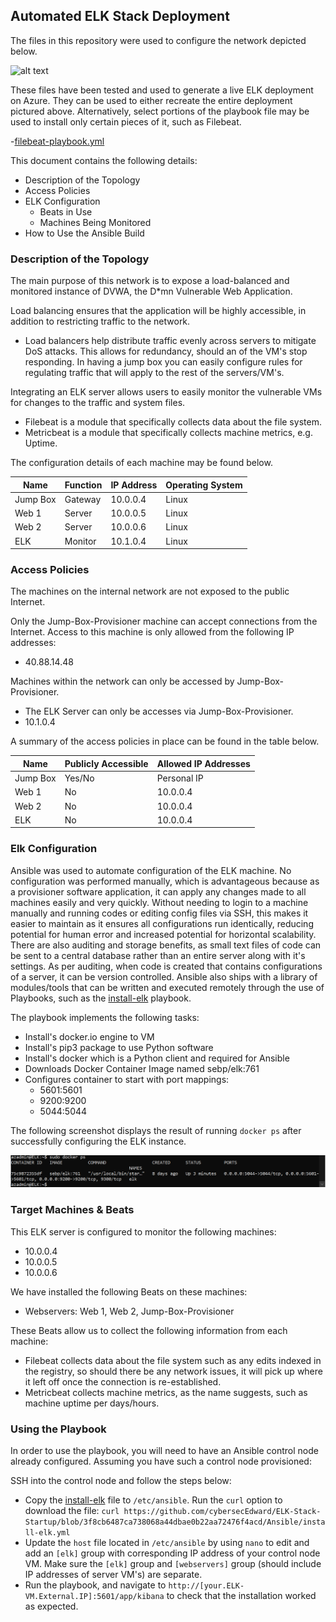 ## Automated ELK Stack Deployment

The files in this repository were used to configure the network depicted below.

![alt text](https://github.com/cybersecEdward/ELK-Stack-Startup/blob/main/Diagrams/ELK-Stack%20Diagram.png "ELK-Stack Diagram")

These files have been tested and used to generate a live ELK deployment on Azure. They can be used to either recreate the entire deployment pictured above. Alternatively, select portions of the playbook file may be used to install only certain pieces of it, such as Filebeat.

  -[filebeat-playbook.yml](Ansible/filebeat-playbook.yml)

This document contains the following details:
- Description of the Topology
- Access Policies
- ELK Configuration
  - Beats in Use
  - Machines Being Monitored
- How to Use the Ansible Build


### Description of the Topology

The main purpose of this network is to expose a load-balanced and monitored instance of DVWA, the D*mn Vulnerable Web Application.

Load balancing ensures that the application will be highly accessible, in addition to restricting traffic to the network.
- Load balancers help distribute traffic evenly across servers to mitigate DoS attacks. This allows for redundancy, should an of the VM's stop responding. In having a jump box you can easily configure rules for regulating traffic that will apply to the rest of the servers/VM's.

Integrating an ELK server allows users to easily monitor the vulnerable VMs for changes to the traffic and system files.
- Filebeat is a module that specifically collects data about the file system. 
- Metricbeat is a module that specifically collects machine metrics, e.g. Uptime.

The configuration details of each machine may be found below.

| Name     | Function | IP Address | Operating System |
|----------|----------|------------|------------------|
| Jump Box | Gateway  | 10.0.0.4   | Linux            |
| Web 1    | Server   | 10.0.0.5   | Linux            |
| Web 2    | Server   | 10.0.0.6   | Linux            |
| ELK      | Monitor  | 10.1.0.4   | Linux            |

### Access Policies

The machines on the internal network are not exposed to the public Internet. 

Only the Jump-Box-Provisioner machine can accept connections from the Internet. Access to this machine is only allowed from the following IP addresses:
- 40.88.14.48

Machines within the network can only be accessed by Jump-Box-Provisioner.
- The ELK Server can only be accesses via Jump-Box-Provisioner. 
- 10.1.0.4

A summary of the access policies in place can be found in the table below.

| Name     | Publicly Accessible | Allowed IP Addresses |
|----------|---------------------|----------------------|
| Jump Box | Yes/No              | Personal IP          |
| Web 1    | No                  | 10.0.0.4             |
| Web 2    | No                  | 10.0.0.4             |
| ELK      | No                  | 10.0.0.4             |

### Elk Configuration

Ansible was used to automate configuration of the ELK machine. No configuration was performed manually, which is advantageous because as a provisioner software application, it can apply any changes made to all machines easily and very quickly. Without needing to login to a machine manually and running codes or editing config files via SSH, this makes it easier to maintain as it ensures all configurations run identically, reducing potential for human error and increased potential for horizontal scalability. There are also auditing and storage benefits, as small text files of code can be sent to a central database rather than an entire server along with it's settings. As per auditing, when code is created that contains configurations of a server, it can be version controlled. Ansible also ships with a library of modules/tools that can be written and executed remotely through the use of Playbooks, such as the [install-elk](Ansible/install-elk.yml) playbook.

The playbook implements the following tasks:
- Install's docker.io engine to VM
- Install's pip3 package to use Python software
- Install's docker which is a Python client and required for Ansible 
- Downloads Docker Container Image named sebp/elk:761
- Configures container to start with port mappings: 
  - 5601:5601
  - 9200:9200
  - 5044:5044     

The following screenshot displays the result of running `docker ps` after successfully configuring the ELK instance.

![sebp/elk:761](Images/sebpelk761.PNG)

### Target Machines & Beats
This ELK server is configured to monitor the following machines:
- 10.0.0.4
- 10.0.0.5
- 10.0.0.6

We have installed the following Beats on these machines:
- Webservers: Web 1, Web 2, Jump-Box-Provisioner

These Beats allow us to collect the following information from each machine:
- Filebeat collects data about the file system such as any edits indexed in the registry, so should there be any network issues, it will pick up where it left off once the connection is re-established. 
- Metricbeat collects machine metrics, as the name suggests, such as machine uptime per days/hours.


### Using the Playbook
In order to use the playbook, you will need to have an Ansible control node already configured. Assuming you have such a control node provisioned: 

SSH into the control node and follow the steps below:
- Copy the [install-elk](Ansible/install-elk.yml) file to `/etc/ansible`. Run the `curl` option to download the file: `curl https://github.com/cybersecEdward/ELK-Stack-Startup/blob/3f8cb6487ca738068a44dbae0b22aa72476f4acd/Ansible/install-elk.yml`
- Update the `host` file located in `/etc/ansible` by using `nano` to edit and add an `[elk]` group with corresponding IP address of your control node VM. Make sure the `[elk]` group and `[webservers]` group (should include IP addresses of server VM's) are separate.
- Run the playbook, and navigate to `http://[your.ELK-VM.External.IP]:5601/app/kibana` to check that the installation worked as expected.

